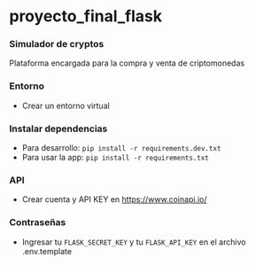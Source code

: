 # proyecto_final_flask

### Simulador de cryptos

Plataforma encargada para la compra y venta de criptomonedas

### Entorno

- Crear un entorno virtual

### Instalar dependencias

- Para desarrollo: `pip install -r requirements.dev.txt`
- Para usar la app: `pip install -r requirements.txt`

### API

- Crear cuenta y API KEY en https://www.coinapi.io/

### Contraseñas

- Ingresar tu `FLASK_SECRET_KEY` y tu `FLASK_API_KEY` en el archivo .env.template


